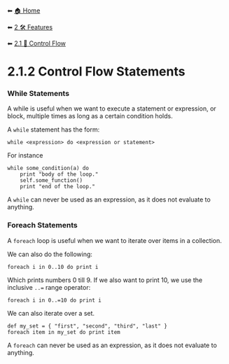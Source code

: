 ⬅ [🏠 Home](../../README.md)

⬅ [2 🛠 Features](../README.md)

⬅ [2.1 🔀 Control Flow](README.md)

# 2.1.2 Control Flow Statements

### While Statements

A while is useful when we want to execute a statement or expression, or block, multiple times as long as a certain condition holds.

A `while` statement has the form:
```
while <expression> do <expression or statement>
```

For instance
```
while some_condition(a) do
	print "body of the loop."
	self.some_function()
	print "end of the loop."
```

A `while` can never be used as an expression, as it does not evaluate to anything.

### Foreach Statements

A `foreach` loop is useful when we want to iterate over items in a collection.

We can also do the following:
```
foreach i in 0..10 do print i
```
Which prints numbers 0 till 9.
If we also want to print 10, we use the inclusive `..=` range operator:
```
foreach i in 0..=10 do print i
```

We can also iterate over a set.
```
def my_set = { "first", "second", "third", "last" }
foreach item in my_set do print item
```

A `foreach` can never be used as an expression, as it does not evaluate to anything.
